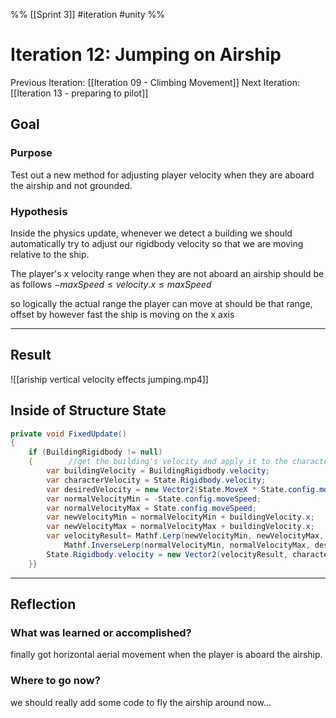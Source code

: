 %%
[[Sprint 3]] #iteration #unity
%%
# Iteration 12: Jumping on Airship
Previous Iteration: [[Iteration 09 - Climbing Movement]]
Next Iteration: [[Iteration 13 - preparing to pilot]]


## Goal


### Purpose
Test out a new method for adjusting player velocity when they are aboard the airship and not grounded.

### Hypothesis
Inside the physics update, whenever we detect a building we should automatically try to adjust our rigidbody velocity so that we are moving relative to the ship.  

The player's x velocity range when they are not aboard an airship should be as follows $-maxSpeed≤velocity.x≤maxSpeed$

so logically the actual range the player can move at should be that range, offset by however fast the ship is moving on the x axis

----
## Result

![[ariship vertical velocity effects jumping.mp4]]
## Inside of Structure State
```cs
private void FixedUpdate()  
{  
    if (BuildingRigidbody != null)  
    {        //get the building's velocity and apply it to the character  
        var buildingVelocity = BuildingRigidbody.velocity;  
        var characterVelocity = State.Rigidbody.velocity;  
        var desiredVelocity = new Vector2(State.MoveX * State.config.moveSpeed, characterVelocity.y);  
        var normalVelocityMin = -State.config.moveSpeed;  
        var normalVelocityMax = State.config.moveSpeed;  
        var newVelocityMin = normalVelocityMin + buildingVelocity.x;  
        var newVelocityMax = normalVelocityMax + buildingVelocity.x;  
        var velocityResult= Mathf.Lerp(newVelocityMin, newVelocityMax,  
            Mathf.InverseLerp(normalVelocityMin, normalVelocityMax, desiredVelocity.x));  
        State.Rigidbody.velocity = new Vector2(velocityResult, characterVelocity.y);  
    }}
```

----
## Reflection



### What was learned or accomplished?
finally got horizontal aerial movement when the player is aboard the airship.

### Where to go now?
we should really add some code to fly the airship around now...
